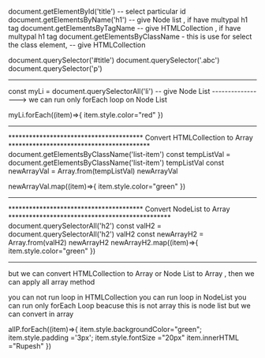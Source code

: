 document.getElementById('title')  --  select particular id 
document.getElementsByName('h1')  -- give Node list , if have multypal h1 tag 
document.getElementsByTagName --     give HTMLCollection , if have multypal h1 tag 
document.getElementsByClassName -    this is use for select the class element,  -- give HTMLCollection




document.querySelector('#title')
document.querySelector('.abc')
document.querySelector('p')



---------------------------------------------------------------------------------------------------------------------
const myLi = document.querySelectorAll('li')  -- give Node List 
-----------------> we can run only forEach loop on Node List 

myLi.forEach((item)=>{
    item.style.color="red"
})

----------------------------------------------------------------------------------------------------------------------





*************************************** Convert HTMLCollection to Array  *****************************************
document.getElementsByClassName('list-item')
const tempListVal  = document.getElementsByClassName('list-item')
tempListVal
const newArrayVal = Array.from(tempListVal)
newArrayVal

newArrayVal.map((item)=>{
    item.style.color="green"
})
***********


*************************************** Convert NodeList to Array  ***********************************************
document.querySelectorAll('h2')
const valH2 = document.querySelectorAll('h2')
valH2
const newArrayH2 = Array.from(valH2)
newArrayH2
newArrayH2.map((item)=>{
    item.style.color="green"
})

**********













but we can convert HTMLCollection to Array or Node List to Array , then we can apply all array method 




you can not run loop  in  HTMLCollection
you can run loop in NodeList you can  run only forEach Loop beacuse this is not array this is node list 
but we can convert in array 










allP.forEach((item)=>{
    item.style.backgroundColor="green";
    item.style.padding ='3px';
    item.style.fontSize ="20px"
    item.innerHTML ="Rupesh"
})